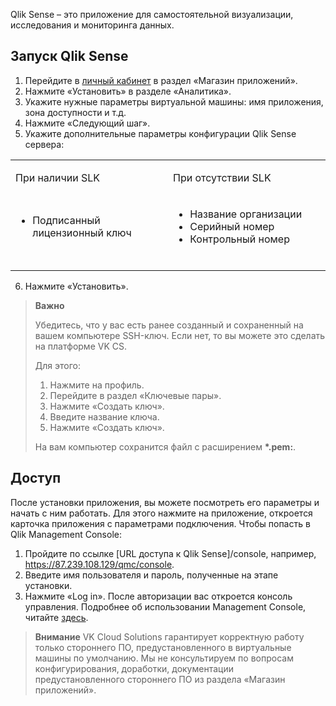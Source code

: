 Qlik Sense – это приложение для самостоятельной визуализации, исследования и мониторинга данных.

## Запуск Qlik Sense

1. Перейдите в [личный кабинет](https://mcs.mail.ru/app/services/marketplace/) в раздел «Магазин приложений».
2. Нажмите «Установить» в разделе «Аналитика».
3. Укажите нужные параметры виртуальной машины: имя приложения, зона доступности и т.д.
4. Нажмите «Следующий шаг».
5. Укажите дополнительные параметры конфигурации Qlik Sense сервера:

<table class="fr-table-border-0 fr-table-border-1" style="width: 100%; margin-left: calc(0%);"><tbody><tr><td style="width: 50.0000%;"><p dir="ltr" id="isPasted">При наличии SLK</p></td><td style="width: 50.0000%;">При отсутствии SLK</td></tr><tr><td style="width: 50.0000%;"><ul id="isPasted"><li>Подписанный лицензионный ключ</li></ul><br></td><td style="width: 50.0000%;"><ul><li id="isPasted">Название организации</li><li>Серийный номер</li><li>Контрольный номер</li></ul><br></td></tr></tbody></table>

6. Нажмите «Установить».

> **Важно**
>
> Убедитесь, что у вас есть ранее созданный и сохраненный на вашем компьютере SSH-ключ. Если нет, то вы можете это сделать на платформе VK CS.
>
> Для этого:
>
> 1. Нажмите на профиль.
> 2. Перейдите в раздел «Ключевые пары».
> 3. Нажмите «Создать ключ».
> 4. Введите название ключа.
> 5. Нажмите «Создать ключ».
>
> На вам компьютер сохранится файл с расширением **\*.pem:**.

## Доступ

После установки приложения, вы можете посмотреть его параметры и начать с ним работать. Для этого нажмите на приложение, откроется карточка приложения с параметрами подключения.
Чтобы попасть в Qlik Management Console:

1. Пройдите по ссылке [URL доступа к Qlik Sense]/console, например, https://87.239.108.129/qmc/console.
2. Введите имя пользователя и пароль, полученные на этапе установки.
3. Нажмите «Log in».
   После авторизации вас откроется консоль управления. Подробнее об использовании Management Console, читайте [здесь](https://help.qlik.com/ru-RU/cloud-services/Subsystems/Hub/Content/Sense_Hub/Admin/management-console.htm).

> **Внимание**
> VK Cloud Solutions гарантирует корректную работу только стороннего ПО, предустановленного в виртуальные машины по умолчанию. Мы не консультируем по вопросам конфигурирования, доработки, документации предустановленного стороннего ПО из раздела «Магазин приложений».
